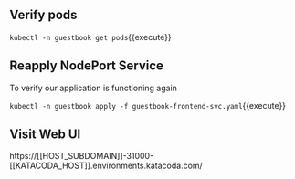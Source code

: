 ## Verify pods

`kubectl -n guestbook get pods`{{execute}}

## Reapply NodePort Service

To verify our application is functioning again

`kubectl -n guestbook apply -f guestbook-frontend-svc.yaml`{{execute}}

## Visit Web UI

https://[[HOST_SUBDOMAIN]]-31000-[[KATACODA_HOST]].environments.katacoda.com/
